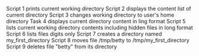 Script 1 prints current working directory
Script 2 displays the content list of current directory
Script 3 changes working directory to user's home directory
Task 4 displays current directory content in ling format
Script 5 lists current working directory contents including hidden files in long format
Script 6 lists files digits only
Script 7 creates a directory named my_first_directory
Script 8 moves file /tmp/betty to /tmp/my_first_directory
Script 9 deletes file "betty" from its directory
